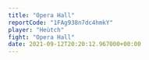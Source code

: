 ```yaml
---
title: "Opera Hall"
reportCode: "1FAg938n7dc4hmkY"
player: "Heùtch"
fight: "Opera Hall"
date: 2021-09-12T20:20:12.967000+00:00
---
```


